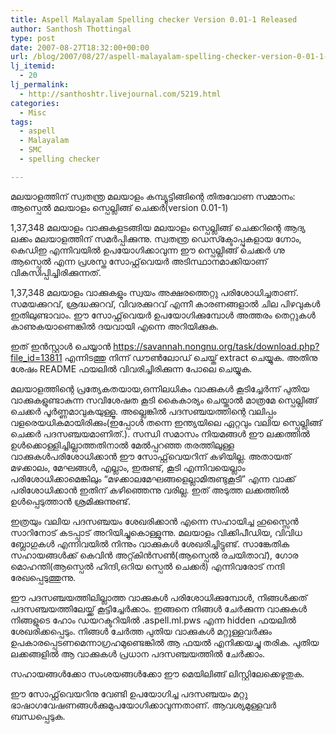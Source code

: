 ```yaml
---
title: Aspell Malayalam Spelling checker Version 0.01-1 Released
author: Santhosh Thottingal
type: post
date: 2007-08-27T18:32:00+00:00
url: /blog/2007/08/27/aspell-malayalam-spelling-checker-version-0-01-1-released/
lj_itemid:
  - 20
lj_permalink:
  - http://santhoshtr.livejournal.com/5219.html
categories:
  - Misc
tags:
  - aspell
  - Malayalam
  - SMC
  - spelling checker

---
```

മലയാളത്തിന് സ്വതന്ത്ര മലയാളം കമ്പ്യൂട്ടിങ്ങിന്റെ തിരുവോണ സമ്മാനം: ആസ്പെല്‍ മലയാളം സ്പെല്ലിങ്ങ് ചെക്കര്‍(version 0.01-1)

1,37,348 മലയാളം വാക്കുകളടങ്ങിയ മലയാളം സ്പെല്ലിങ്ങ് ചെക്കറിന്റെ ആദ്യ ലക്കം മലയാളത്തിന് സമര്‍പ്പിക്കുന്നു. സ്വതന്ത്ര ഡെസ്ക്ടോപ്പുകളായ ഗ്നോം, കെഡിഇ എന്നിവയില്‍ ഉപയോഗിക്കാവുന്ന ഈ സ്പെല്ലിങ്ങ് ചെക്കര്‍ ഗ്നു ആസ്പെല്‍ എന്ന പ്രശസ്ത സോഫ്റ്റ്‌വെയര്‍ അടിസ്ഥാനമാക്കിയാണ് വികസിപ്പിച്ചിരിക്കുന്നത്.

1,37,348 മലയാളം വാക്കുകളും സ്വയം അക്ഷരത്തെറ്റു പരിശോധിച്ചതാണ്. സമയക്കുറവ്, ശ്രദ്ധക്കുറവ്, വിവരക്കുറവ് എന്നീ കാരണങ്ങളാല്‍ ചില പിഴവുകള്‍ ഇതിലുണ്ടാവാം. ഈ സോഫ്റ്റ്‌വെയര്‍ ഉപയോഗിക്കുമ്പോള്‍ അത്തരം തെറ്റുകള്‍ കാണുകയാണെങ്കില്‍ ദയവായി എന്നെ അറിയിക്കുക.

ഇത് ഇന്‍സ്റ്റാള്‍ ചെയ്യാന്‍ https://savannah.nongnu.org/task/download.php?file_id=13811 എന്നിടത്തു നിന്ന് ഡൗണ്‍ലോഡ് ചെയ്ത് extract ചെയ്യുക. അതിനു ശേഷം README ഫയലില്‍ വിവരിച്ചിരിക്കുന്ന പോലെ ചെയ്യുക.

മലയാളത്തിന്റെ പ്രത്യേകതയായ,ഒന്നിലധികം വാക്കുകള്‍ കൂടിച്ചേര്‍ന്ന് പുതിയ വാക്കുകളുണ്ടാകുന്ന സവിശേഷത കൂടി കൈകാര്യം ചെയ്താല്‍ മാത്രമേ സ്പെല്ലിങ്ങ് ചെക്കര്‍ പൂര്‍ണ്ണമാവുകയുള്ളൂ. അല്ലെങ്കില്‍ പദസഞ്ചയത്തിന്റെ വലിപ്പം വളരെയധികമായിരിക്കും(ഇപ്പോള്‍ തന്നെ ഇന്ത്യയിലെ ഏറ്റവും വലിയ സ്പെല്ലിങ്ങ് ചെക്കര്‍ പദസഞ്ചയമാണിത്.). സന്ധി സമാസം നിയമങ്ങള്‍ ഈ ലക്കത്തില്‍ ഉള്‍ക്കൊള്ളിച്ചില്ലാത്തതിനാല്‍ മേല്‍പ്പറഞ്ഞ തരത്തിലുള്ള വാക്കുകള്‍പരിശോധിക്കാന്‍ ഈ സോഫ്റ്റ്‌വെയറിന് കഴിയില്ല. അതായത് മഴക്കാലം, മേഘങ്ങള്‍, എല്ലാം, ഇരുണ്ട്, കൂടി എന്നിവയെല്ലാം പരിശോധിക്കാമെങ്കിലും &#8220;മഴക്കാലമേഘങ്ങളെല്ലാമിരുണ്ടുകൂടി&#8221; എന്ന വാക്ക് പരിശോധിക്കാന്‍ ഇതിന് കഴിഞ്ഞെന്നു വരില്ല. ഇത് അടുത്ത ലക്കത്തില്‍ ഉള്‍പ്പെടുത്താന്‍ ശ്രമിക്കുന്നുണ്ട്.

ഇത്രയും വലിയ പദസഞ്ചയം ശേഖരിക്കാന്‍ എന്നെ സഹായിച്ച ഹുസ്സൈന്‍ സാറിനോട് കടപ്പാട് അറിയിച്ചുകൊള്ളുന്നു. മലയാളം വിക്കിപീഡിയ, വിവിധ ബ്ലോഗുകള്‍ എന്നിവയില്‍ നിന്നും വാക്കുകള്‍ ശേഖരിച്ചിട്ടുണ്ട്. സാങ്കേതിക സഹായങ്ങള്‍ക്ക് കെവിന്‍ അറ്റ്കിന്‍സണ്‍(ആസ്പെല്‍ രചയിതാവ്), ഗോര മൊഹന്തി(ആസ്പെല്‍ ഹിന്ദി,ഒറിയ സ്പെല്‍ ചെക്കര്‍) എന്നിവരോട് നന്ദി രേഖപ്പെടുത്തുന്നു.

ഈ പദസഞ്ചയത്തിലില്ലാത്ത വാക്കുകള്‍ പരിശോധിക്കുമ്പോള്‍, നിങ്ങള്‍ക്കത് പദസഞ്ചയത്തിലേയ്ക്ക് കൂട്ടിച്ചേര്‍ക്കാം. ഇങ്ങനെ നിങ്ങള്‍ ചേര്‍ക്കുന്ന വാക്കുകള്‍ നിങ്ങളുടെ ഹോം ഡയറക്ടറിയില്‍ .aspell.ml.pws എന്ന hidden ഫയലില്‍ ശേഖരിക്കപ്പെടും. നിങ്ങള്‍ ചേര്‍ത്ത പുതിയ വാക്കുകള്‍ മറ്റുള്ളവര്‍ക്കും ഉപകാരപ്പെടണമെന്നാഗ്രഹമുണ്ടെങ്കില്‍ ആ ഫയല്‍ എനിക്കയച്ചു തരിക. പുതിയ ലക്കങ്ങളില്‍ ആ വാക്കുകള്‍ പ്രധാന പദസഞ്ചയത്തില്‍ ചേര്‍ക്കാം.

സഹായങ്ങള്‍ക്കോ സംശയങ്ങള്‍ക്കോ ഈ മെയിലിങ്ങ് ലിസ്റ്റിലേക്കെഴുതുക.

ഈ സോഫ്റ്റ്‌വെയറിനു വേണ്ടി ഉപയോഗിച്ച പദസഞ്ചയം മറ്റു ഭാഷാഗവേഷണങ്ങള്‍ക്കുമുപയോഗിക്കാവുന്നതാണ്. ആവശ്യമുള്ളവര്‍ ബന്ധപ്പെടുക.